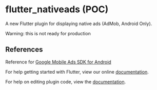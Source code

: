 # flutter_nativeads (POC)

A new Flutter plugin for displaying native ads (AdMob, Android Only).

Warning: this is not ready for production

## References
Reference for [Google Mobile Ads SDK for Android
](https://developers.google.com/admob/android/native-advanced)

For help getting started with Flutter, view our online
[documentation](https://flutter.io/).

For help on editing plugin code, view the [documentation](https://flutter.io/platform-plugins/#edit-code).
